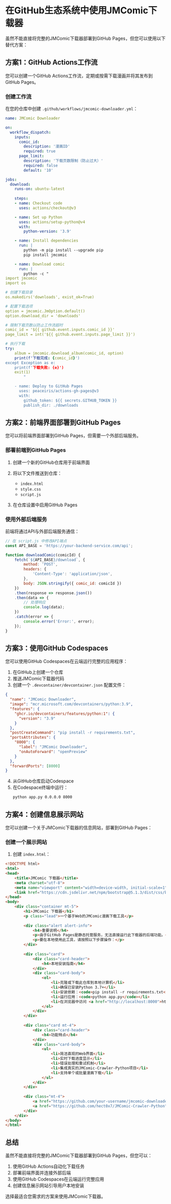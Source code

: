 # 在GitHub生态系统中使用JMComic下载器

虽然不能直接将完整的JMComic下载器部署到GitHub Pages，但您可以使用以下替代方案：

## 方案1：GitHub Actions工作流

您可以创建一个GitHub Actions工作流，定期或按需下载漫画并将其发布到GitHub Pages。

### 创建工作流

在您的仓库中创建 `.github/workflows/jmcomic-downloader.yml`：

```yaml
name: JMComic Downloader

on:
  workflow_dispatch:
    inputs:
      comic_id:
        description: '漫画ID'
        required: true
      page_limit:
        description: '下载页数限制（防止过大）'
        required: false
        default: '10'

jobs:
  download:
    runs-on: ubuntu-latest
    
    steps:
    - name: Checkout code
      uses: actions/checkout@v3

    - name: Set up Python
      uses: actions/setup-python@v4
      with:
        python-version: '3.9'

    - name: Install dependencies
      run: |
        python -m pip install --upgrade pip
        pip install jmcomic

    - name: Download comic
      run: |
        python -c "
import jmcomic
import os

# 创建下载目录
os.makedirs('downloads', exist_ok=True)

# 配置下载选项
option = jmcomic.JmOption.default()
option.download_dir = 'downloads'

# 限制下载页数以防止工作流超时
comic_id = '${{ github.event.inputs.comic_id }}'
page_limit = int('${{ github.event.inputs.page_limit }}')

# 执行下载
try:
    album = jmcomic.download_album(comic_id, option)
    print(f'下载完成: {comic_id}')
except Exception as e:
    print(f'下载失败: {e}')
    exit(1)
        "

    - name: Deploy to GitHub Pages
      uses: peaceiris/actions-gh-pages@v3
      with:
        github_token: ${{ secrets.GITHUB_TOKEN }}
        publish_dir: ./downloads
```

## 方案2：前端界面部署到GitHub Pages

您可以将前端界面部署到GitHub Pages，但需要一个外部后端服务。

### 部署前端到GitHub Pages

1. 创建一个新的GitHub仓库用于前端界面
2. 将以下文件推送到仓库：
   - `index.html`
   - `style.css`
   - `script.js`

3. 在仓库设置中启用GitHub Pages

### 使用外部后端服务

前端将通过API与外部后端服务通信：

```javascript
// 在 script.js 中修改API端点
const API_BASE = 'https://your-backend-service.com/api';

function downloadComic(comicId) {
    fetch(`${API_BASE}/download`, {
        method: 'POST',
        headers: {
            'Content-Type': 'application/json',
        },
        body: JSON.stringify({ comic_id: comicId })
    })
    .then(response => response.json())
    .then(data => {
        // 处理响应
        console.log(data);
    })
    .catch(error => {
        console.error('Error:', error);
    });
}
```

## 方案3：使用GitHub Codespaces

您可以使用GitHub Codespaces在云端运行完整的应用程序：

1. 在GitHub上创建一个仓库
2. 推送JMComic下载器代码
3. 创建一个 `.devcontainer/devcontainer.json` 配置文件：

```json
{
  "name": "JMComic Downloader",
  "image": "mcr.microsoft.com/devcontainers/python:3.9",
  "features": {
    "ghcr.io/devcontainers/features/python:1": {
      "version": "3.9"
    }
  },
  "postCreateCommand": "pip install -r requirements.txt",
  "portsAttributes": {
    "8000": {
      "label": "JMComic Downloader",
      "onAutoForward": "openPreview"
    }
  },
  "forwardPorts": [8000]
}
```

4. 从GitHub仓库启动Codespace
5. 在Codespace终端中运行：
   ```bash
   python app.py 0.0.0.0 8000
   ```

## 方案4：创建信息展示网站

您可以创建一个关于JMComic下载器的信息网站，部署到GitHub Pages：

### 创建一个展示网站

1. 创建 `index.html`：

```html
<!DOCTYPE html>
<html>
<head>
    <title>JMComic 下载器</title>
    <meta charset="utf-8">
    <meta name="viewport" content="width=device-width, initial-scale=1">
    <link href="https://cdn.jsdelivr.net/npm/bootstrap@5.1.3/dist/css/bootstrap.min.css" rel="stylesheet">
</head>
<body>
    <div class="container mt-5">
        <h1>JMComic 下载器</h1>
        <p class="lead">一个基于Web的JMComic漫画下载工具</p>
        
        <div class="alert alert-info">
            <h4>重要说明</h4>
            <p>由于GitHub Pages是静态托管服务，无法直接运行此下载器的后端功能。</p>
            <p>要在本地使用此工具，请按照以下步骤操作：</p>
        </div>
        
        <div class="card">
            <div class="card-header">
                <h4>本地安装指南</h4>
            </div>
            <div class="card-body">
                <ol>
                    <li>克隆或下载此仓库到本地计算机</li>
                    <li>确保已安装Python 3.7+</li>
                    <li>安装依赖：<code>pip install -r requirements.txt</code></li>
                    <li>运行应用：<code>python app.py</code></li>
                    <li>在浏览器中访问 <a href="http://localhost:8000">http://localhost:8000</a></li>
                </ol>
            </div>
        </div>
        
        <div class="card mt-4">
            <div class="card-header">
                <h4>功能特点</h4>
            </div>
            <div class="card-body">
                <ul>
                    <li>简洁直观的Web界面</li>
                    <li>实时下载进度显示</li>
                    <li>错误处理和重试机制</li>
                    <li>集成真实的JMComic-Crawler-Python项目</li>
                    <li>支持单个或批量漫画下载</li>
                </ul>
            </div>
        </div>
        
        <div class="mt-4">
            <a href="https://github.com/your-username/jmcomic-downloader" class="btn btn-primary">查看源代码</a>
            <a href="https://github.com/hect0x7/JMComic-Crawler-Python" class="btn btn-secondary">JMComic项目</a>
        </div>
    </div>
</body>
</html>
```

## 总结

虽然不能直接将完整的JMComic下载器部署到GitHub Pages，但您可以：

1. 使用GitHub Actions自动化下载任务
2. 部署前端界面并连接外部后端
3. 使用GitHub Codespaces在云端运行完整应用
4. 创建信息展示网站引导用户本地安装

选择最适合您需求的方案来使用JMComic下载器。